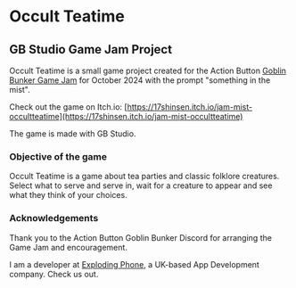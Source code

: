 # Occult Teatime

## GB Studio Game Jam Project

Occult Teatime is a small game project created for the Action Button [Goblin Bunker Game Jam](https://itch.io/jam/october-2024-goblin-bunker-game-jam) for October 2024 with the prompt "something in the mist".

Check out the game on Itch.io: [https://17shinsen.itch.io/jam-mist-occultteatime](https://17shinsen.itch.io/jam-mist-occultteatime)

The game is made with GB Studio.

### Objective of the game

Occult Teatime is a game about tea parties and classic folklore creatures. Select what to serve and serve in, wait for a creature to appear and see what they think of your choices.

### Acknowledgements

Thank you to the Action Button Goblin Bunker Discord for arranging the Game Jam and encouragement.

I am a developer at [Exploding Phone](https://www.explodingphone.com), a UK-based App Development company. Check us out.
